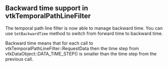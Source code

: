 ## Backward time support in vtkTemporalPathLineFilter

The temporal path line filter is now able to manage backward time.
You can use `SetBackwardTime` method to switch from forward time to backward time.

Backward time means that for each call to vtkTemporalPathLineFilter::RequestData then the time step from vtkDataObject::DATA_TIME_STEP() is smaller than the time step from the previous call.
